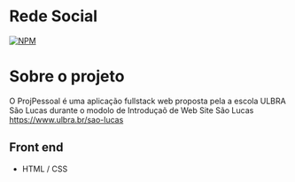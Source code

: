 # Rede Social
[![NPM](https://img.shields.io/npm/l/react)](https://github.com/devsuperior/sds1-wmazoni/blob/master/LICENSE) 

# Sobre o projeto



O ProjPessoal é uma aplicação fullstack web proposta pela a escola ULBRA São Lucas durante o modolo de Introduçaõ de Web Site São Lucas https://www.ulbra.br/sao-lucas


## Front end
- HTML / CSS 

